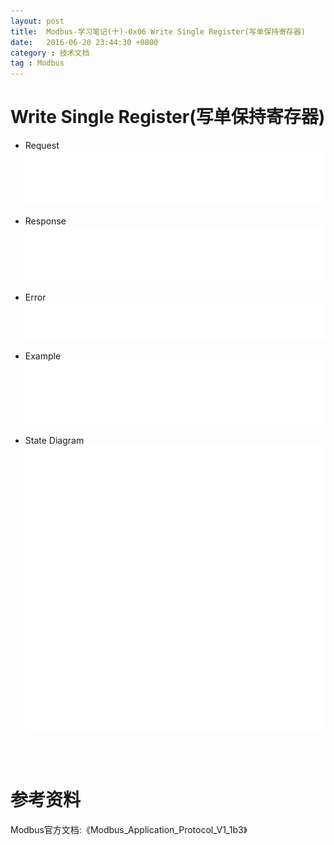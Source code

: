 ```yaml
---
layout: post
title:  Modbus-学习笔记(十)-0x06 Write Single Register(写单保持寄存器)
date:   2016-06-20 23:44:30 +0800
category : 技术文档
tag : Modbus
---
```


Write Single Register(写单保持寄存器)
============================

+ Request
![Request](/images/blog/modbus/modbus-05-06-Write-Single-Register/01_Request.png)

+ Response
![Response](/images/blog/modbus/modbus-05-06-Write-Single-Register/02_Response.png)

+ Error
![Error](/images/blog/modbus/modbus-05-06-Write-Single-Register/03_Error.png)

+ Example
![Example](/images/blog/modbus/modbus-05-06-Write-Single-Register/04_Example.png)

+ State Diagram
![State Diagram](/images/blog/modbus/modbus-05-06-Write-Single-Register/05_State_Diagram.png)


<br>
<br>

参考资料
================================

Modbus官方文档:《Modbus_Application_Protocol_V1_1b3》
